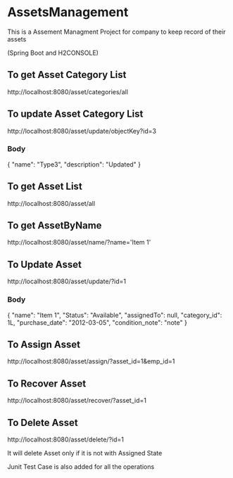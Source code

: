 # AssetsManagement
This is a Assement Managment Project  for company to keep record of their assets 

(Spring Boot and H2CONSOLE)

## To get Asset Category List
http://localhost:8080/asset/categories/all

## To update Asset Category List
http://localhost:8080/asset/update/objectKey?id=3

### Body
{
        "name": "Type3",
        "description": "Updated"
    }



## To get Asset List
http://localhost:8080/asset/all

## To get AssetByName
http://localhost:8080/asset/name/?name='Item 1'

## To Update Asset
http://localhost:8080/asset/update/?id=1

### Body
{
        "name": "Item 1",
        "Status": "Available",
        "assignedTo": null,
        "category_id": 1L,
        "purchase_date": "2012-03-05",
        "condition_note": "note"
    }
    
## To Assign Asset
http://localhost:8080/asset/assign/?asset_id=1&emp_id=1

## To Recover Asset
http://localhost:8080/asset/recover/?asset_id=1

## To Delete Asset
http://localhost:8080/asset/delete/?id=1

It will delete Asset only if it is not with Assigned State

Junit Test Case is also added for all the operations
